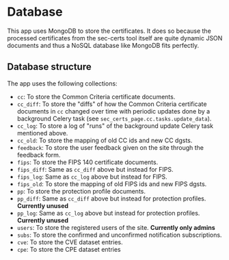 # Database

This app uses MongoDB to store the certificates. It does so because the processed certificates from the
sec-certs tool itself are quite dynamic JSON documents and thus a NoSQL database like MongoDB fits perfectly.

## Database structure

The app uses the following collections:
 - `cc`: To store the Common Criteria certificate documents.
 - `cc_diff`: To store the "diffs" of how the Common Criteria certificate documents in `cc` changed over time
   with periodic updates done by a background Celery task (see `sec_certs_page.cc.tasks.update_data`).
 - `cc_log`: To store a log of "runs" of the background update Celery task mentioned above.
 - `cc_old`: To store the mapping of old CC ids and new CC dgsts.
 - `feedback`: To store the user feedback given on the site through the feedback form.
 - `fips`: To store the FIPS 140 certificate documents.
 - `fips_diff`: Same as `cc_diff` above but instead for FIPS.
 - `fips_log`: Same as `cc_log` above but instead for FIPS.
 - `fips_old`: To store the mapping of old FIPS ids and new FIPS dgsts.
 - `pp`: To store the protection profile documents.
 - `pp_diff`: Same as `cc_diff` above but instead for protection profiles. **Currently unused**
 - `pp_log`: Same as `cc_log` above but instead for protection profiles. **Currently unused**
 - `users`: To store the registered users of the site. **Currently only admins**
 - `subs`: To store the confirmed and unconfirmed notification subscriptions.
 - `cve`: To store the CVE dataset entries.
 - `cpe`: To store the CPE dataset entries